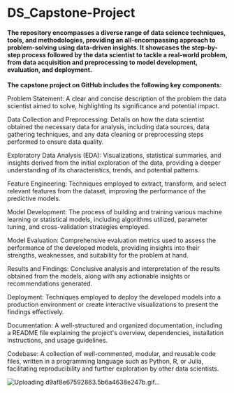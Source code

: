 # DS_Capstone-Project

#### The repository encompasses a diverse range of data science techniques, tools, and methodologies, providing an all-encompassing approach to problem-solving using data-driven insights. It showcases the step-by-step process followed by the data scientist to tackle a real-world problem, from data acquisition and preprocessing to model development, evaluation, and deployment.

**The capstone project on GitHub includes the following key components:**

Problem Statement: A clear and concise description of the problem the data scientist aimed to solve, highlighting its significance and potential impact.

Data Collection and Preprocessing: Details on how the data scientist obtained the necessary data for analysis, including data sources, data gathering techniques, and any data cleaning or preprocessing steps performed to ensure data quality.

Exploratory Data Analysis (EDA): Visualizations, statistical summaries, and insights derived from the initial exploration of the data, providing a deeper understanding of its characteristics, trends, and potential patterns.

Feature Engineering: Techniques employed to extract, transform, and select relevant features from the dataset, improving the performance of the predictive models.

Model Development: The process of building and training various machine learning or statistical models, including algorithms utilized, parameter tuning, and cross-validation strategies employed.

Model Evaluation: Comprehensive evaluation metrics used to assess the performance of the developed models, providing insights into their strengths, weaknesses, and suitability for the problem at hand.

Results and Findings: Conclusive analysis and interpretation of the results obtained from the models, along with any actionable insights or recommendations generated.

Deployment: Techniques employed to deploy the developed models into a production environment or create interactive visualizations to present the findings effectively.

Documentation: A well-structured and organized documentation, including a README file explaining the project's overview, dependencies, installation instructions, and usage guidelines.

Codebase: A collection of well-commented, modular, and reusable code files, written in a programming language such as Python, R, or Julia, facilitating reproducibility and further exploration by other data scientists.

![Uploading d9af8e67592863.5b6a4638e247b.gif…]()
